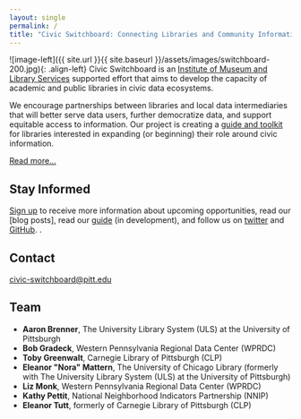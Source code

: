 ```yaml
---
layout: single 
permalink: /
title: "Civic Switchboard: Connecting Libraries and Community Information Networks"
---
```


![image-left]({{ site.url }}{{ site.baseurl }}/assets/images/switchboard-200.jpg){: .align-left} 
Civic Switchboard is an [Institute of Museum and Library Services](https://www.imls.gov_) supported effort that aims to develop the capacity of academic and public libraries in civic data ecosystems.

We encourage partnerships between libraries and local data intermediaries that will better serve data users, further democratize data, and support equitable access to information. Our project is creating a [guide and toolkit](https://civic-switchboard.gitbook.io/guide/) for libraries interested in expanding (or beginning) their role around civic information.

[Read more...](/about/)

## Stay Informed

[Sign up](http://eepurl.com/dceWk9) to receive more information about upcoming opportunities, read our [blog posts], read our [guide](https://civic-switchboard.gitbooks.io/guide/content/) (in development), and follow us on [twitter](https://twitter.com/civicswitch) and [GitHub](https://github.com/orgs/civic-switchboard/).
.

## Contact

[civic-switchboard@pitt.edu](mailto:civic-switchboard@pitt.edu)

## Team

*  **Aaron Brenner**, The University Library System (ULS) at the University of Pittsburgh
*  **Bob Gradeck**, Western Pennsylvania Regional Data Center (WPRDC)
*  **Toby Greenwalt**, Carnegie Library of Pittsburgh (CLP)
*  **Eleanor "Nora" Mattern**, The University of Chicago Library (formerly with The University Library System (ULS) at the University of Pittsburgh)
*  **Liz Monk**, Western Pennsylvania Regional Data Center (WPRDC)
*  **Kathy Pettit**, National Neighborhood Indicators Partnership (NNIP)
*  **Eleanor Tutt**, formerly of Carnegie Library of Pittsburgh (CLP)
